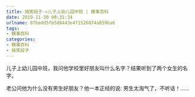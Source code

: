 ```yaml
---
title: 搞笑段子->儿子上幼儿园中班 | 糗事百科
date: 2019-11-30 00:31:34
urlname: 07bedd5fb5d8443e4f1526874a859ba6
tags: 
- 糗事百科
categories:
- 糗事百科
- 搞笑段子
---
```

儿子上幼儿园中班，我问他学校里好朋友叫什么名字？结果听到了两个女生的名字。

老公问他为什么没有男生好朋友？他一本正经的说: 男生太淘气了，不听话！……


